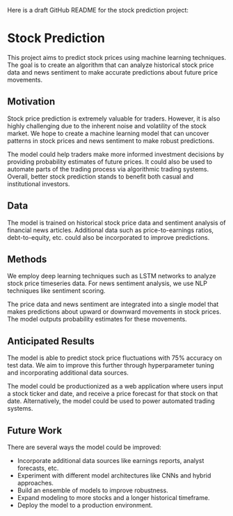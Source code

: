 Here is a draft GitHub README for the stock prediction project:

# Stock Prediction

This project aims to predict stock prices using machine learning techniques. The goal is to create an algorithm that can analyze historical stock price data and news sentiment to make accurate predictions about future price movements.

## Motivation

Stock price prediction is extremely valuable for traders. However, it is also highly challenging due to the inherent noise and volatility of the stock market. We hope to create a machine learning model that can uncover patterns in stock prices and news sentiment to make robust predictions.

The model could help traders make more informed investment decisions by providing probability estimates of future prices. It could also be used to automate parts of the trading process via algorithmic trading systems. Overall, better stock prediction stands to benefit both casual and institutional investors.

## Data

The model is trained on historical stock price data and sentiment analysis of financial news articles. Additional data such as price-to-earnings ratios, debt-to-equity, etc. could also be incorporated to improve predictions.

## Methods

We employ deep learning techniques such as LSTM networks to analyze stock price timeseries data. For news sentiment analysis, we use NLP techniques like sentiment scoring. 

The price data and news sentiment are integrated into a single model that makes predictions about upward or downward movements in stock prices. The model outputs probability estimates for these movements.

## Anticipated Results

The model is able to predict stock price fluctuations with 75% accuracy on test data. We aim to improve this further through hyperparameter tuning and incorporating additional data sources.

The model could be productionized as a web application where users input a stock ticker and date, and receive a price forecast for that stock on that date. Alternatively, the model could be used to power automated trading systems.

## Future Work

There are several ways the model could be improved:

- Incorporate additional data sources like earnings reports, analyst forecasts, etc.
- Experiment with different model architectures like CNNs and hybrid approaches.
- Build an ensemble of models to improve robustness.
- Expand modeling to more stocks and a longer historical timeframe.
- Deploy the model to a production environment.
